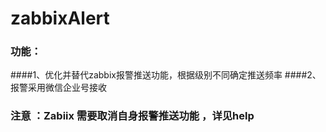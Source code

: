 # zabbixAlert


### 功能：
####1、优化并替代zabbix报警推送功能，根据级别不同确定推送频率
####2、报警采用微信企业号接收
### 注意 ：Zabiix 需要取消自身报警推送功能 ，详见help